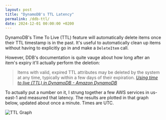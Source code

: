 ```yaml
---
layout: post
title: "DynamoDB's TTL Latency"
permalink: /ddb-ttl/
date: 2024-12-01 00:00:00 +0200
---
```


DynamoDB's Time To Live (TTL) feature will automatically delete items once their TTL timestamp is in the past.
It's useful to automatically clean up items without having to explicitly go in and make a `DeleteItem` call.

However, DDB's documentation is quite vauge about how long after an item's expiry it'll actually perform the deletion:

> Items with valid, expired TTL attributes may be deleted by the system at any time, typically within a few days of their expiration.
> _[Using time to live \(TTL\) in DynamoDB - Amazon DynamoDB](https://docs.aws.amazon.com/amazondynamodb/latest/developerguide/TTL.html)_

To actually put a number on it, I strung together a few AWS services in us-east-1 and measured that latency.
The results are plotted in that graph below, updated about once a minute. Times are UTC.

![TTL Graph](https://ddbttlslastack-bucket83908e77-kmhxvq5unlrj.s3.us-east-1.amazonaws.com/ttl-latency.png)